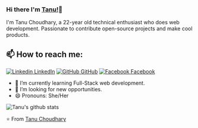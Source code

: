 ### Hi there I'm [Tanu!](https://tanu-choudhary-portfolio.netlify.app/)👋
I'm Tanu Choudhary, a 22-year old technical enthusiast who does web development. Passionate to contribute open-source projects and make cool products.<br>
## 📫 How to reach me: 
[![Linkedin](https://i.stack.imgur.com/gVE0j.png) LinkedIn](https://www.linkedin.com/in/tanu-choudhary) [![GitHub](https://i.stack.imgur.com/tskMh.png) GitHub](https://github.com/tanuchoudhary21) [![Facebook](http://i.imgur.com/fep1WsG.png) Facebook](https://www.facebook.com/profile.php?id=100012374834923)

- 🌱 I’m currently learning Full-Stack web development.
- 👯 I’m looking for new opportunities.
- 😄 Pronouns: She/Her



![Tanu's github stats](https://github-readme-stats.vercel.app/api?username=tanuchoudhary21&show_icons=true&theme=dark)

⭐️ From [Tanu Choudhary](https://github.com/tanuchoudhary21)
